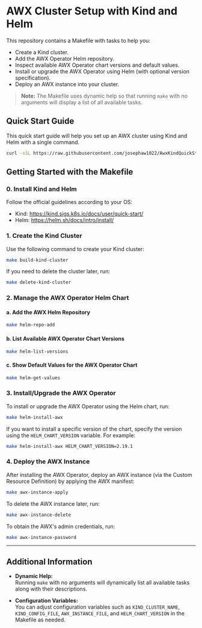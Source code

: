 # AWX Cluster Setup with Kind and Helm

This repository contains a Makefile with tasks to help you:

- Create a Kind cluster.
- Add the AWX Operator Helm repository.
- Inspect available AWX Operator chart versions and default values.
- Install or upgrade the AWX Operator using Helm (with optional version specification).
- Deploy an AWX instance into your cluster.

> **Note:** The Makefile uses dynamic help so that running `make` with no arguments will display a list of all available tasks.


## Quick Start Guide

This quick start guide will help you set up an AWX cluster using Kind and Helm with a single command.

```bash
curl -sSL https://raw.githubusercontent.com/josephaw1022/AwxKindQuickStart/main/quick-start.sh | bash
```

## Getting Started with the Makefile

### 0. Install Kind and Helm

Follow the official guidelines according to your OS:

- Kind: https://kind.sigs.k8s.io/docs/user/quick-start/
- Helm: https://helm.sh/docs/intro/install/

### 1. Create the Kind Cluster

Use the following command to create your Kind cluster:

```sh
make build-kind-cluster
```

If you need to delete the cluster later, run:

```sh
make delete-kind-cluster
```

### 2. Manage the AWX Operator Helm Chart

#### a. Add the AWX Helm Repository

```sh
make helm-repo-add
```

#### b. List Available AWX Operator Chart Versions

```sh
make helm-list-versions
```

#### c. Show Default Values for the AWX Operator Chart

```sh
make helm-get-values
```

### 3. Install/Upgrade the AWX Operator

To install or upgrade the AWX Operator using the Helm chart, run:

```sh
make helm-install-awx
```

If you want to install a specific version of the chart, specify the version using the `HELM_CHART_VERSION` variable. For example:

```sh
make helm-install-awx HELM_CHART_VERSION=2.19.1
```

### 4. Deploy the AWX Instance

After installing the AWX Operator, deploy an AWX instance (via the Custom Resource Definition) by applying the AWX manifest:

```sh
make awx-instance-apply
```

To delete the AWX instance later, run:

```sh
make awx-instance-delete
```

To obtain the AWX's admin credentials, run:

```sh
make awx-instance-password
```

---

## Additional Information

- **Dynamic Help:**  
  Running `make` with no arguments will dynamically list all available tasks along with their descriptions.

- **Configuration Variables:**  
  You can adjust configuration variables such as `KIND_CLUSTER_NAME`, `KIND_CONFIG_FILE`, `AWX_INSTANCE_FILE`, and `HELM_CHART_VERSION` in the Makefile as needed.
